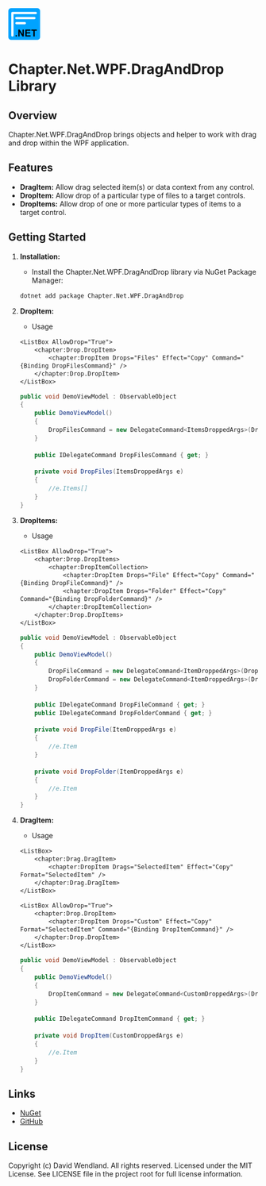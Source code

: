 <img src="https://raw.githubusercontent.com/dwndland/Chapter.Net.WPF.DragAndDrop/master/Icon.png" alt="logo" width="64"/>

# Chapter.Net.WPF.DragAndDrop Library

## Overview
Chapter.Net.WPF.DragAndDrop brings objects and helper to work with drag and drop within the WPF application.

## Features
- **DragItem:** Allow drag selected item(s) or data context from any control.
- **DropItem:** Allow drop of a particular type of files to a target controls.
- **DropItems:** Allow drop of one or more particular types of items to a target control.

## Getting Started

1. **Installation:**
    - Install the Chapter.Net.WPF.DragAndDrop library via NuGet Package Manager:
    ```bash
    dotnet add package Chapter.Net.WPF.DragAndDrop
    ```

2. **DropItem:**
    - Usage
    ```xaml
    <ListBox AllowDrop="True">
        <chapter:Drop.DropItem>
            <chapter:DropItem Drops="Files" Effect="Copy" Command="{Binding DropFilesCommand}" />
        </chapter:Drop.DropItem>
    </ListBox>
    ```
    ```csharp
    public void DemoViewModel : ObservableObject
    {
        public DemoViewModel()
        {
            DropFilesCommand = new DelegateCommand<ItemsDroppedArgs>(DropFiles);
        }

        public IDelegateCommand DropFilesCommand { get; }

        private void DropFiles(ItemsDroppedArgs e)
        {
            //e.Items[]
        }
    }
    ```

3. **DropItems:**
    - Usage
    ```xaml
    <ListBox AllowDrop="True">
        <chapter:Drop.DropItems>
            <chapter:DropItemCollection>
                <chapter:DropItem Drops="File" Effect="Copy" Command="{Binding DropFileCommand}" />
                <chapter:DropItem Drops="Folder" Effect="Copy" Command="{Binding DropFolderCommand}" />
            </chapter:DropItemCollection>
        </chapter:Drop.DropItems>
    </ListBox>
    ```
    ```csharp
    public void DemoViewModel : ObservableObject
    {
        public DemoViewModel()
        {
            DropFileCommand = new DelegateCommand<ItemDroppedArgs>(DropFile);
            DropFolderCommand = new DelegateCommand<ItemDroppedArgs>(DropFolder);
        }

        public IDelegateCommand DropFileCommand { get; }
        public IDelegateCommand DropFolderCommand { get; }

        private void DropFile(ItemDroppedArgs e)
        {
            //e.Item
        }

        private void DropFolder(ItemDroppedArgs e)
        {
            //e.Item
        }
    }
    ```

4. **DragItem:**
    - Usage
    ```xaml
    <ListBox>
        <chapter:Drag.DragItem>
            <chapter:DropItem Drags="SelectedItem" Effect="Copy" Format="SelectedItem" />
        </chapter:Drag.DragItem>
    </ListBox>
    ```
    ```xaml
    <ListBox AllowDrop="True">
        <chapter:Drop.DropItem>
            <chapter:DropItem Drops="Custom" Effect="Copy" Format="SelectedItem" Command="{Binding DropItemCommand}" />
        </chapter:Drop.DropItem>
    </ListBox>
    ```
    ```csharp
    public void DemoViewModel : ObservableObject
    {
        public DemoViewModel()
        {
            DropItemCommand = new DelegateCommand<CustomDroppedArgs>(DropItem);
        }

        public IDelegateCommand DropItemCommand { get; }

        private void DropItem(CustomDroppedArgs e)
        {
            //e.Item
        }
    }
    ```

## Links
* [NuGet](https://www.nuget.org/packages/Chapter.Net.WPF.DragAndDrop)
* [GitHub](https://github.com/dwndland/Chapter.Net.WPF.DragAndDrop)

## License
Copyright (c) David Wendland. All rights reserved.
Licensed under the MIT License. See LICENSE file in the project root for full license information.
